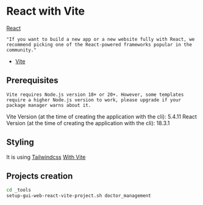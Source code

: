 # React with Vite

[React](https://react.dev/)

    "If you want to build a new app or a new website fully with React, we recommend picking one of the React-powered frameworks popular in the community."

- [Vite](https://vite.dev/)

## Prerequisites

    Vite requires Node.js version 18+ or 20+. However, some templates require a higher Node.js version to work, please upgrade if your package manager warns about it.

Vite Version (at the time of creating the application with the cli): 5.4.11
React Version (at the time of creating the application with the cli): 18.3.1

## Styling

It is using [Tailwindcss](https://tailwindcss.com/) [With Vite](https://tailwindcss.com/docs/guides/vite)

## Projects creation

```sh
cd _tools
setup-gui-web-react-vite-project.sh doctor_management
```
